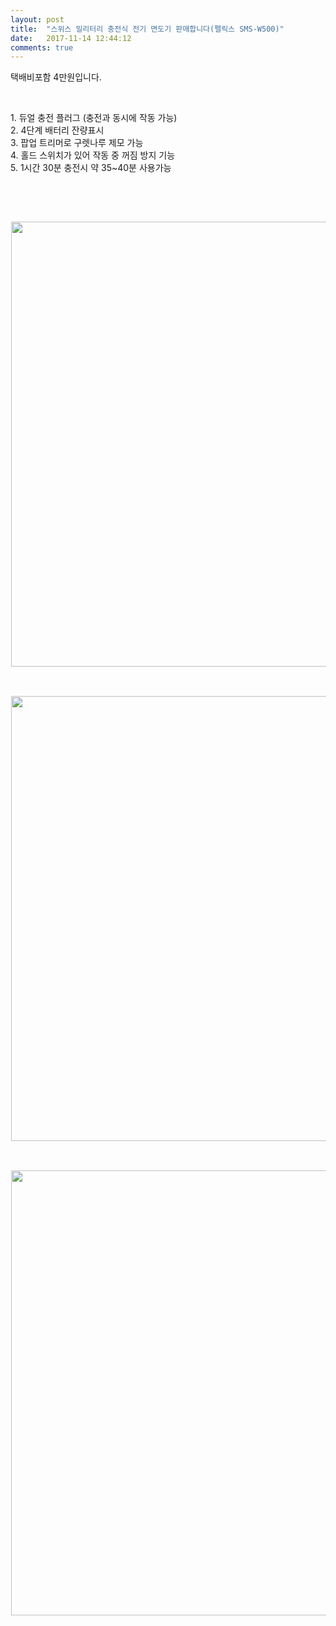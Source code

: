 ```yaml
---
layout: post
title:  "스위스 밀리터리 충전식 전기 면도기 판매합니다(펠릭스 SMS-W500)"
date:   2017-11-14 12:44:12
comments: true
---
```




<p>택배비포함 4만원입니다. </p>
<p><br></p>
<p>1. 듀얼 충전 플러그 (충전과 동시에 작동 가능)<br>2. 4단계 배터리 잔량표시<br>3. 팝업 트리머로 구렛나루 제모 가능<br>4. 홀드 스위치가 있어 작동 중 꺼짐 방지 기능<br>5. 1시간 30분 충전시 약 35~40분 사용가능 </p>
<p><br></p>
<p><br></p>
<p style="text-align: center;"><img width="1024" class="txc-image" id="A_99A9AD4B5A328AEC09F997" style="width: 712px; clear: none; float: none;" src="http://cfile243.uf.daum.net/image/99A9AD4B5A328AEC09F997" border="0" vspace="1" hspace="1" actualwidth="1024" exif="{}" data-filename="20171027_160930.jpg"></p>
<p><br></p>
<p style="text-align: center;"><img width="1024" class="txc-image" id="A_9946394B5A328AEC1A609D" style="width: 712px; clear: none; float: none;" src="http://cfile257.uf.daum.net/image/9946394B5A328AEC1A609D" border="0" vspace="1" hspace="1" actualwidth="1024" exif="{}" data-filename="naver_com_20171027_132347.jpg"></p>
<p><br></p>
<p style="text-align: center;"><img width="860" class="txc-image" id="A_99622B4B5A328AED1654C2" style="width: 712px; clear: none; float: none;" src="http://cfile247.uf.daum.net/image/99622B4B5A328AED1654C2" border="0" vspace="1" hspace="1" actualwidth="860" exif="{}" data-filename="펠릭스.jpg"><br></p>